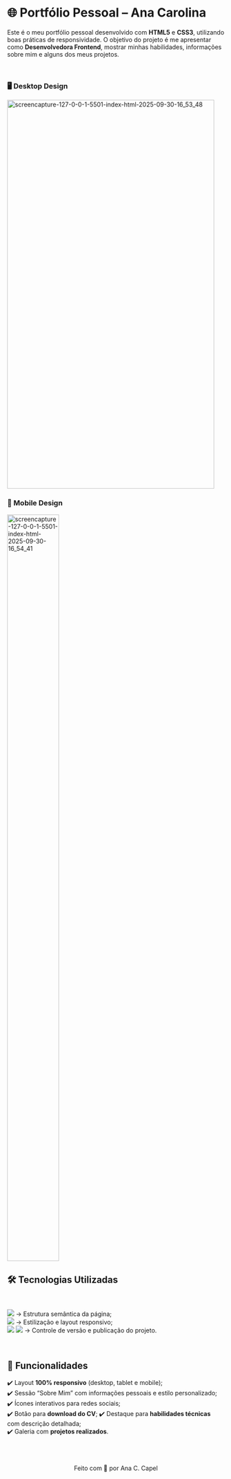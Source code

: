 # 🌐 Portfólio Pessoal – Ana Carolina  

Este é o meu portfólio pessoal desenvolvido com **HTML5** e **CSS3**, utilizando boas práticas de responsividade. O objetivo do projeto é me apresentar como **Desenvolvedora Frontend**, mostrar minhas habilidades, informações sobre mim e alguns dos meus projetos.  

<br>

### 🖥️ Desktop Design 

 <img width="480" height="900" alt="screencapture-127-0-0-1-5501-index-html-2025-09-30-16_53_48" src="https://github.com/user-attachments/assets/871a25f7-0251-4952-94df-77adcc76c1e5" />

 <br>

### 📱 Mobile Design  

<img width="120" height="1728" alt="screencapture-127-0-0-1-5501-index-html-2025-09-30-16_54_41" src="https://github.com/user-attachments/assets/ef4555c2-81f1-4e6e-8993-b9fcfdcece7f" />

<br>

## 🛠️ Tecnologias Utilizadas 

<br>

<img src="https://img.shields.io/badge/HTML5-E44D26?style=for-the-badge&logo=html5&logoColor=white" /> → Estrutura semântica da página; 
<br>
<img src="https://img.shields.io/badge/CSS3-264DE4?style=for-the-badge&logo=css3&logoColor=white" /> → Estilização e layout responsivo;
<br>
<img src="https://img.shields.io/badge/Git-D92929?style=for-the-badge&logo=css3&logoColor=white" /> <img src="https://img.shields.io/badge/GitHub-4A2ABF?style=for-the-badge&logo=css3&logoColor=white" /> → Controle de versão e publicação do projeto.  

<br>

## 🚀 Funcionalidades  

✔️ Layout **100% responsivo** (desktop, tablet e mobile);  
✔️ Sessão “Sobre Mim” com informações pessoais e estilo personalizado;  
✔️ Ícones interativos para redes sociais;  
✔️ Botão para **download do CV**;
✔️ Destaque para **habilidades técnicas** com descrição detalhada;  
✔️ Galeria com **projetos realizados**.  

<br>
<br>

<p align="center">Feito com 💜 por  Ana C. Capel</p>
